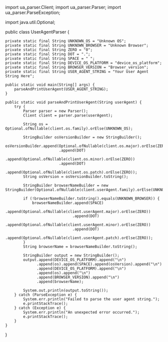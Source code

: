 import ua_parser.Client;
import ua_parser.Parser;
import ua_parser.ParseException;

import java.util.Optional;

public class UserAgentParser {

    private static final String UNKNOWN_OS = "Unknown OS";
    private static final String UNKNOWN_BROWSER = "Unknown Browser";
    private static final String ZERO = "0";
    private static final String DOT = ".";
    private static final String SPACE = " ";
    private static final String DEVICE_OS_PLATFORM = "device_os_platform";
    private static final String BROWSER_VERSION = "Browser_version";
    private static final String USER_AGENT_STRING = "Your User Agent String Here";

    public static void main(String[] args) {
        parseAndPrintUserAgent(USER_AGENT_STRING);
    }

    public static void parseAndPrintUserAgent(String userAgent) {
        try {
            Parser parser = new Parser();
            Client client = parser.parse(userAgent);

            String os = Optional.ofNullable(client.os.family).orElse(UNKNOWN_OS);

            StringBuilder osVersionBuilder = new StringBuilder();
            osVersionBuilder.append(Optional.ofNullable(client.os.major).orElse(ZERO))
                            .append(DOT)
                            .append(Optional.ofNullable(client.os.minor).orElse(ZERO))
                            .append(DOT)
                            .append(Optional.ofNullable(client.os.patch).orElse(ZERO));
            String osVersion = osVersionBuilder.toString();

            StringBuilder browserNameBuilder = new StringBuilder(Optional.ofNullable(client.userAgent.family).orElse(UNKNOWN_BROWSER));

            if (!browserNameBuilder.toString().equals(UNKNOWN_BROWSER)) {
                browserNameBuilder.append(SPACE)
                                  .append(Optional.ofNullable(client.userAgent.major).orElse(ZERO))
                                  .append(DOT)
                                  .append(Optional.ofNullable(client.userAgent.minor).orElse(ZERO))
                                  .append(DOT)
                                  .append(Optional.ofNullable(client.userAgent.patch).orElse(ZERO));
            }
            String browserName = browserNameBuilder.toString();

            StringBuilder output = new StringBuilder();
            output.append(DEVICE_OS_PLATFORM).append("\n")
                  .append(os).append(SPACE).append(osVersion).append("\n")
                  .append(DEVICE_OS_PLATFORM).append("\n")
                  .append(os).append("\n")
                  .append(BROWSER_VERSION).append("\n")
                  .append(browserName);

            System.out.println(output.toString());
        } catch (ParseException e) {
            System.err.println("Failed to parse the user agent string.");
            e.printStackTrace();
        } catch (Exception e) {
            System.err.println("An unexpected error occurred.");
            e.printStackTrace();
        }
    }
}
